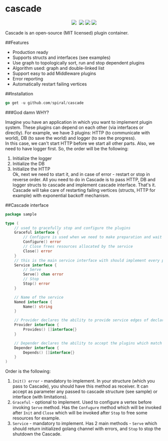 # cascade
<p align="center">
	<a href="https://pkg.go.dev/github.com/spiral/cascade?tab=doc"><img src="https://godoc.org/github.com/spiral/cascade?status.svg"></a>
	<a href="https://github.com/spiral/cascade/actions"><img src="https://github.com/spiral/cascade/workflows/CI/badge.svg" alt=""></a>
	<a href="https://goreportcard.com/report/github.com/spiral/cascade"><img src="https://goreportcard.com/badge/github.com/spiral/cascade"></a>
	<a href="https://codecov.io/gh/spiral/cascade/"><img src="https://codecov.io/gh/spiral/cascade/branch/master/graph/badge.svg"></a>
	<a href="https://discord.gg/TFeEmCs"><img src="https://img.shields.io/badge/discord-chat-magenta.svg"></a>
</p>

Cascade is an open-source (MIT licensed) plugin container.

##Features

- Production ready
- Supports structs and interfaces (see examples)
- Use graph to topologically sort, run and stop dependent plugins
- Algorithm used: graph and double-linked list
- Support easy to add Middleware plugins
- Error reporting
- Automatically restart failing vertices


##Installation
```go
go get -u github.com/spiral/cascade
```

###God damn WHY?

Imagine you have an application in which you want to implement plugin system. These plugins can depend on each other (via interfaces or directly).
For example, we have 3 plugins: HTTP (to communicate with world), DB (to save the world) and logger (to see the progress).  
In this case, we can't start HTTP before we start all other parts. Also, we need to have logger first. So, the order will be the following:  
1. Initialize the logger
2. Initialize the DB
3. Initialize the HTTP  
Ok, next we need to start it, and in case of error - restart or stop in reverse order. All you need to do in Cascade is to pass HTTP, DB and logger structs to cascade and implement cascade interface. That's it. Cascade will take care of restarting failing vertices (structs, HTTP for example) with exponential backoff mechanism.

##Cascade interface
```go
package sample

type (
	// used to gracefully stop and configure the plugins
	Graceful interface {
		// Configure is used when we need to make preparation and wait for all services till Serve
		Configure() error
		// Close frees resources allocated by the service
		Close() error
	}
	// this is the main service interface with should implement every plugin
	Service interface {
		// Serve
		Serve() chan error
		// Stop
		Stop() error
	}

	// Name of the service
	Named interface {
		Name() string
	}

	// Provider declares the ability to provide service edges of declared types.
	Provider interface {
		Provides() []interface{}
	}

	// Depender declares the ability to accept the plugins which match the provided method signature.
	Depender interface {
		Depends() []interface{}
	}
)
```
Order is the following:
1. `Init() error` - mandatory to implement. In your structure (which you pass to Cascade), you should have this method as receiver. It can accept as parameter any passed to cascade structure (see sample) or interface (with limitations).  
2. `Graceful` - optional to implement. Used to configure a vertex before invoking `Serve` method. Has the `Confugure` method which will be invoked after `Init` and `Close` which will be invoked after `Stop` to free some resources for example.
3. `Service` - mandatory to implement. Has 2 main methods - `Serve` which should return initialized golang channel with errors, and `Stop` to stop the shutdown the Cascade.
